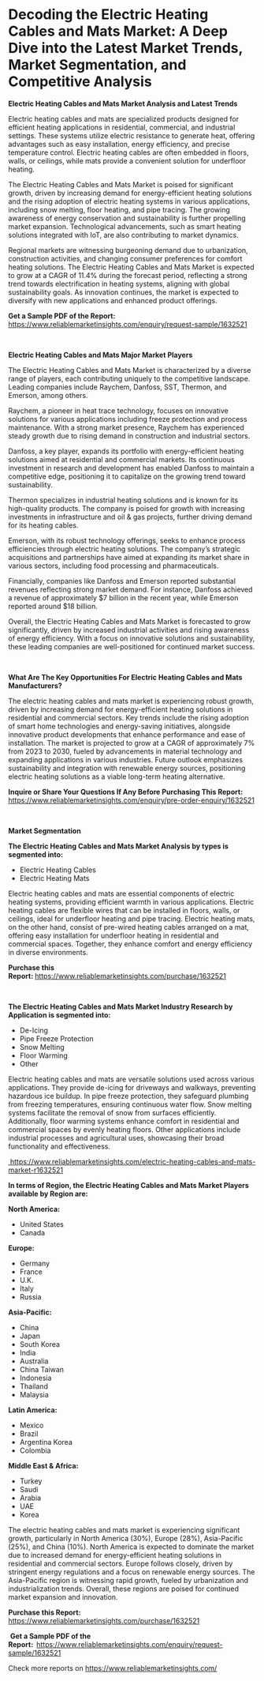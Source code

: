 <p><h1>Decoding the Electric Heating Cables and Mats Market: A Deep Dive into the Latest Market Trends, Market Segmentation, and Competitive Analysis</h1></p><p><strong>Electric Heating Cables and Mats Market Analysis and Latest Trends</strong></p>
<p><p>Electric heating cables and mats are specialized products designed for efficient heating applications in residential, commercial, and industrial settings. These systems utilize electric resistance to generate heat, offering advantages such as easy installation, energy efficiency, and precise temperature control. Electric heating cables are often embedded in floors, walls, or ceilings, while mats provide a convenient solution for underfloor heating.</p><p>The Electric Heating Cables and Mats Market is poised for significant growth, driven by increasing demand for energy-efficient heating solutions and the rising adoption of electric heating systems in various applications, including snow melting, floor heating, and pipe tracing. The growing awareness of energy conservation and sustainability is further propelling market expansion. Technological advancements, such as smart heating solutions integrated with IoT, are also contributing to market dynamics.</p><p>Regional markets are witnessing burgeoning demand due to urbanization, construction activities, and changing consumer preferences for comfort heating solutions. The Electric Heating Cables and Mats Market is expected to grow at a CAGR of 11.4% during the forecast period, reflecting a strong trend towards electrification in heating systems, aligning with global sustainability goals. As innovation continues, the market is expected to diversify with new applications and enhanced product offerings.</p></p>
<p><strong>Get a Sample PDF of the Report:&nbsp;</strong> <a href="https://www.reliablemarketinsights.com/enquiry/request-sample/1632521?utm_campaign=2631&utm_medium=2&utm_source=Github&utm_content=ia&utm_term=29032025&utm_id=electric-heating-cables-and-mats">https://www.reliablemarketinsights.com/enquiry/request-sample/1632521</a></p>
<p>&nbsp;</p>
<p><strong>Electric Heating Cables and Mats Major Market Players</strong></p>
<p><p>The Electric Heating Cables and Mats Market is characterized by a diverse range of players, each contributing uniquely to the competitive landscape. Leading companies include Raychem, Danfoss, SST, Thermon, and Emerson, among others. </p><p>Raychem, a pioneer in heat trace technology, focuses on innovative solutions for various applications including freeze protection and process maintenance. With a strong market presence, Raychem has experienced steady growth due to rising demand in construction and industrial sectors.</p><p>Danfoss, a key player, expands its portfolio with energy-efficient heating solutions aimed at residential and commercial markets. Its continuous investment in research and development has enabled Danfoss to maintain a competitive edge, positioning it to capitalize on the growing trend toward sustainability.</p><p>Thermon specializes in industrial heating solutions and is known for its high-quality products. The company is poised for growth with increasing investments in infrastructure and oil & gas projects, further driving demand for its heating cables.</p><p>Emerson, with its robust technology offerings, seeks to enhance process efficiencies through electric heating solutions. The company’s strategic acquisitions and partnerships have aimed at expanding its market share in various sectors, including food processing and pharmaceuticals.</p><p>Financially, companies like Danfoss and Emerson reported substantial revenues reflecting strong market demand. For instance, Danfoss achieved a revenue of approximately $7 billion in the recent year, while Emerson reported around $18 billion. </p><p>Overall, the Electric Heating Cables and Mats Market is forecasted to grow significantly, driven by increased industrial activities and rising awareness of energy efficiency. With a focus on innovative solutions and sustainability, these leading companies are well-positioned for continued market success.</p></p>
<p>&nbsp;</p>
<p><strong>What Are The Key Opportunities For Electric Heating Cables and Mats Manufacturers?</strong></p>
<p><p>The electric heating cables and mats market is experiencing robust growth, driven by increasing demand for energy-efficient heating solutions in residential and commercial sectors. Key trends include the rising adoption of smart home technologies and energy-saving initiatives, alongside innovative product developments that enhance performance and ease of installation. The market is projected to grow at a CAGR of approximately 7% from 2023 to 2030, fueled by advancements in material technology and expanding applications in various industries. Future outlook emphasizes sustainability and integration with renewable energy sources, positioning electric heating solutions as a viable long-term heating alternative.</p></p>
<p><strong>Inquire or Share Your Questions If Any Before Purchasing This Report:</strong> <a href="https://www.reliablemarketinsights.com/enquiry/pre-order-enquiry/1632521?utm_campaign=2631&utm_medium=2&utm_source=Github&utm_content=ia&utm_term=29032025&utm_id=electric-heating-cables-and-mats">https://www.reliablemarketinsights.com/enquiry/pre-order-enquiry/1632521</a></p>
<p>&nbsp;</p>
<p><strong>Market Segmentation</strong></p>
<p><strong>The Electric Heating Cables and Mats Market Analysis by types is segmented into:</strong></p>
<p><ul><li>Electric Heating Cables</li><li>Electric Heating Mats</li></ul></p>
<p><p>Electric heating cables and mats are essential components of electric heating systems, providing efficient warmth in various applications. Electric heating cables are flexible wires that can be installed in floors, walls, or ceilings, ideal for underfloor heating and pipe tracing. Electric heating mats, on the other hand, consist of pre-wired heating cables arranged on a mat, offering easy installation for underfloor heating in residential and commercial spaces. Together, they enhance comfort and energy efficiency in diverse environments.</p></p>
<p><strong>Purchase this Report:&nbsp;</strong><a href="https://www.reliablemarketinsights.com/purchase/1632521?utm_campaign=2631&utm_medium=2&utm_source=Github&utm_content=ia&utm_term=29032025&utm_id=electric-heating-cables-and-mats">https://www.reliablemarketinsights.com/purchase/1632521</a></p>
<p>&nbsp;</p>
<p><strong>The Electric Heating Cables and Mats Market Industry Research by Application is segmented into:</strong></p>
<p><ul><li>De-Icing</li><li>Pipe Freeze Protection</li><li>Snow Melting</li><li>Floor Warming</li><li>Other</li></ul></p>
<p><p>Electric heating cables and mats are versatile solutions used across various applications. They provide de-icing for driveways and walkways, preventing hazardous ice buildup. In pipe freeze protection, they safeguard plumbing from freezing temperatures, ensuring continuous water flow. Snow melting systems facilitate the removal of snow from surfaces efficiently. Additionally, floor warming systems enhance comfort in residential and commercial spaces by evenly heating floors. Other applications include industrial processes and agricultural uses, showcasing their broad functionality and effectiveness.</p></p>
<p><a href="https://www.reliablemarketinsights.com/electric-heating-cables-and-mats-market-r1632521?utm_campaign=2631&utm_medium=2&utm_source=Github&utm_content=ia&utm_term=29032025&utm_id=electric-heating-cables-and-mats">&nbsp;https://www.reliablemarketinsights.com/electric-heating-cables-and-mats-market-r1632521</a></p>
<p><strong>In terms of Region, the Electric Heating Cables and Mats Market Players available by Region are:</strong></p>
<p>
    <p> <strong> North America: </strong>
        <ul>
            <li>United States</li>
            <li>Canada</li>
        </ul>
        </p> 
    <p> <strong> Europe: </strong>
        <ul>
            <li>Germany</li>
            <li>France</li>
            <li>U.K.</li>
            <li>Italy</li>
            <li>Russia</li>
        </ul>
        </p> 
    <p> <strong> Asia-Pacific: </strong>
        <ul>
            <li>China</li>
            <li>Japan</li>
            <li>South Korea</li>
            <li>India</li>
            <li>Australia</li>
            <li>China Taiwan</li>
            <li>Indonesia</li>
            <li>Thailand</li>
            <li>Malaysia</li>
        </ul>
        </p> 
    <p> <strong> Latin America: </strong>
        <ul>
            <li>Mexico</li>
            <li>Brazil</li>
            <li>Argentina Korea</li>
            <li>Colombia</li>
        </ul>
        </p> 
    <p> <strong> Middle East & Africa: </strong>
        <ul>
            <li>Turkey</li>
            <li>Saudi</li>
            <li>Arabia</li>
            <li>UAE</li>
            <li>Korea</li>
        </ul>
    </p>
    </p>
<p><p>The electric heating cables and mats market is experiencing significant growth, particularly in North America (30%), Europe (28%), Asia-Pacific (25%), and China (10%). North America is expected to dominate the market due to increased demand for energy-efficient heating solutions in residential and commercial sectors. Europe follows closely, driven by stringent energy regulations and a focus on renewable energy sources. The Asia-Pacific region is witnessing rapid growth, fueled by urbanization and industrialization trends. Overall, these regions are poised for continued market expansion and innovation.</p></p>
<p><strong>Purchase this Report: </strong><a href="https://www.reliablemarketinsights.com/purchase/1632521?utm_campaign=2631&utm_medium=2&utm_source=Github&utm_content=ia&utm_term=29032025&utm_id=electric-heating-cables-and-mats">https://www.reliablemarketinsights.com/purchase/1632521</a></p>
<p>&nbsp;<strong>Get a Sample PDF of the Report:&nbsp;&nbsp;</strong><a href="https://www.reliablemarketinsights.com/enquiry/request-sample/1632521?utm_campaign=2631&utm_medium=2&utm_source=Github&utm_content=ia&utm_term=29032025&utm_id=electric-heating-cables-and-mats">https://www.reliablemarketinsights.com/enquiry/request-sample/1632521</a></p>
<p><strong></strong></p>
<p>Check more reports on <a href="https://www.reliablemarketinsights.com/?utm_campaign=2631&utm_medium=2&utm_source=Github&utm_content=ia&utm_term=29032025&utm_id=electric-heating-cables-and-mats">https://www.reliablemarketinsights.com/</a></p>